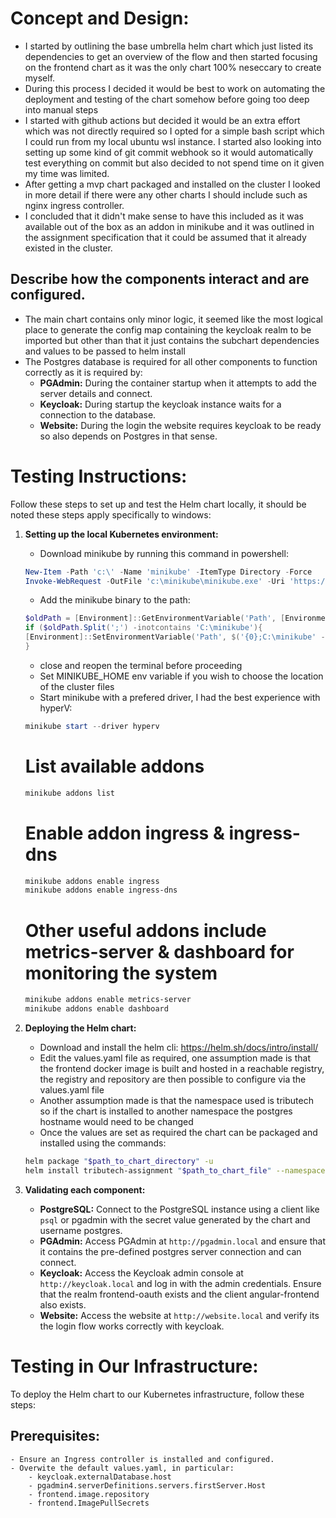 # Concept and Design:
- I started by outlining the base umbrella helm chart which just listed its dependencies to get an overview of the flow and then started focusing on the frontend chart as it was the only chart 100% neseccary to create myself.
- During this process I decided it would be best to work on automating the deployment and testing of the chart somehow before going too deep into manual steps
- I started with github actions but decided it would be an extra effort which was not directly required so I opted for a simple bash script which I could run from my local ubuntu wsl instance. I started also looking into setting up some kind of git commit webhook so it would automatically test everything on commit but also decided to not spend time on it given my time was limited.
- After getting a mvp chart packaged and installed on the cluster I looked in more detail if there were any other charts I should include such as nginx ingress controller.
- I concluded that it didn't make sense to have this included as it was available out of the box as an addon in minikube and it was outlined in the assignment specification that it could be assumed that it already existed in the cluster.

## Describe how the components interact and are configured.
- The main chart contains only minor logic, it seemed like the most logical place to generate the config map containing the keycloak realm to be imported but other than that it just contains the subchart dependencies and values to be passed to helm install
- The Postgres database is required for all other components to function correctly as it is required by:
    - **PGAdmin:** During the container startup when it attempts to add the server details and connect.
    - **Keycloak:** During startup the keycloak instance waits for a connection to the database.
    - **Website:** During the login the website requires keycloak to be ready so also depends on Postgres in that sense.

# Testing Instructions:

Follow these steps to set up and test the Helm chart locally, it should be noted these steps apply specifically to windows:

1. **Setting up the local Kubernetes environment:**
    - Download minikube by running this command in powershell:
    ```powershell
    New-Item -Path 'c:\' -Name 'minikube' -ItemType Directory -Force
    Invoke-WebRequest -OutFile 'c:\minikube\minikube.exe' -Uri 'https://github.com/kubernetes/minikube/releases/latest/download/minikube-windows-amd64.exe' -UseBasicParsing
    ```
    - Add the minikube binary to the path:
    ```powershell
    $oldPath = [Environment]::GetEnvironmentVariable('Path', [EnvironmentVariableTarget]::Machine)
    if ($oldPath.Split(';') -inotcontains 'C:\minikube'){
    [Environment]::SetEnvironmentVariable('Path', $('{0};C:\minikube' -f $oldPath), [EnvironmentVariableTarget]::Machine)
    }
    ```
    - close and reopen the terminal before proceeding
    - Set MINIKUBE_HOME env variable if you wish to choose the location of the cluster files
    - Start minikube with a prefered driver, I had the best experience with hyperV:
    ```powershell
    minikube start --driver hyperv
    ```
    # List available addons
    ```powershell
    minikube addons list
    ```
    # Enable addon ingress & ingress-dns
    ```powershell
    minikube addons enable ingress
    minikube addons enable ingress-dns
    ```
    # Other useful addons include metrics-server & dashboard for monitoring the system
    ```powershell
    minikube addons enable metrics-server
    minikube addons enable dashboard
    ```

2. **Deploying the Helm chart:**
    - Download and install the helm cli: https://helm.sh/docs/intro/install/
    - Edit the values.yaml file as required, one assumption made is that the frontend docker image is built and hosted in a reachable registry, the registry and repository are then possible to configure via the values.yaml file 
    - Another assumption made is that the namespace used is tributech so if the chart is installed to another namespace the postgres hostname would need to be changed
    - Once the values are set as required the chart can be packaged and installed using the commands:
    ```bash
    helm package "$path_to_chart_directory" -u
    helm install tributech-assignment "$path_to_chart_file" --namespace tributech -f values.yaml --create-namespace
    ```

3. **Validating each component:**
    - **PostgreSQL:** Connect to the PostgreSQL instance using a client like `psql` or pgadmin with the secret value generated by the chart and username postgres.
    - **PGAdmin:** Access PGAdmin at `http://pgadmin.local` and ensure that it contains the pre-defined postgres server connection and can connect.
    - **Keycloak:** Access the Keycloak admin console at `http://keycloak.local` and log in with the admin credentials. Ensure that the realm frontend-oauth exists and the client angular-frontend also exists.
    - **Website:** Access the website at `http://website.local` and verify its the login flow works correctly with keycloak.

# Testing in Our Infrastructure:

To deploy the Helm chart to our Kubernetes infrastructure, follow these steps:

## **Prerequisites:**
    - Ensure an Ingress controller is installed and configured.
    - Overwite the default values.yaml, in particular:
        - keycloak.externalDatabase.host
        - pgadmin4.serverDefinitions.servers.firstServer.Host
        - frontend.image.repository
        - frontend.ImagePullSecrets

